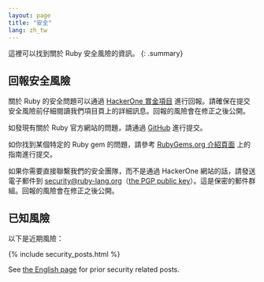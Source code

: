 ```yaml
---
layout: page
title: "安全"
lang: zh_tw
---
```


這裡可以找到關於 Ruby 安全風險的資訊。
{: .summary}

## 回報安全風險

關於 Ruby 的安全問題可以通過 [HackerOne 賞金項目](https://hackerone.com/ruby) 進行回報。請確保在提交安全風險前仔細閱讀我們項目頁上的詳細訊息。回報的風險會在修正之後公開。

如發現有關於 Ruby 官方網站的問題，請通過 [GitHub](https://github.com/ruby/www.ruby-lang.org/issues/new) 進行提交。

如你找到某個特定的 Ruby gem 的問題，請參考 [RubyGems.org 介紹頁面](http://guides.rubygems.org/security/#reporting-security-vulnerabilities) 上的指南進行提交。

如果你需要直接聯繫我們的安全團隊，而不是通過 HackerOne 網站的話，請發送電子郵件到 security@ruby-lang.org（[the PGP public key](/security.asc)）。這是保密的郵件群組。回報的風險會在修正之後公開。

## 已知風險

以下是近期風險：

{% include security_posts.html %}

See [the English page](/en/security/) for prior security related posts.
